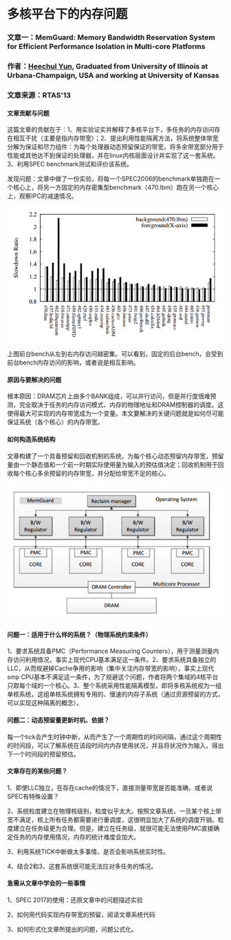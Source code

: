 # 多核平台下的内存问题

### 文章一：MemGuard: Memory Bandwidth Reservation System for Efficient Performance Isolation in Multi-core Platforms

### 作者：[Heechul Yun](http://www.ittc.ku.edu/~heechul/), Graduated from University of Illinois at Urbana-Champaign, USA and working at University of Kansas

### 文章来源：RTAS'13

#### 文章贡献与问题

这篇文章的贡献在于：1、用实验证实并解释了多核平台下，多任务的内存访问存在相互干扰（主要是指内存带宽）；2、提出利用性能隔离方法，将系统整体带宽分解为保证和尽力组件：为每个处理器动态预留保证的带宽，将多余带宽部分用于性能或其他达不到保证的处理器，并在linux内核层面设计并实现了这一套系统。3、利用SPEC benchmark测试和评价该系统。

发现问题：文章中做了一份实验，将每一个SPEC2006的benchmark单独跑在一个核心上，将另一方固定的内存密集型benchmark（470.lbm）跑在另一个核心上，观察IPC的减速情况。

![](.gitbook/assets/qq-jie-tu-20190903161212.png)

上图前台bench从左到右内存访问越密集。可以看到，固定的后台bench，会受到前台bench内存访问的影响，或者说是相互影响。

#### 原因与要解决的问题

根本原因：DRAM芯片上由多个BANK组成，可以并行访问，但是并行度很难预测，完全取决于任务的内存访问模式、内存的物理地址和DRAM控制器的调度。这使得最大可实现的内存带宽成为一个变量。本文要解决的关键问题就是如何尽可能保证系统（各个核心）的内存带宽。

#### 如何构造系统结构

文章构建了一个具备预留和回收机制的系统，为每个核心动态预留内存带宽，预留量由一个静态值和一个前一时期实际使用量为输入的预估值决定；回收机制用于回收每个核心多余预留的内存带宽，并分配给带宽不足的核心。

![](.gitbook/assets/qq-jie-tu-20190903165448.png)

#### 问题一：适用于什么样的系统？（物理系统约束条件）

1、要求系统具备PMC（Performance Measuring Counters），用于测量测量内存访问利用情况，事实上现代CPU基本满足这一条件。2、要求系统具备独立的LLC，从而规避掉Cache争用的影响（集中关注内存带宽的影响），事实上现代smp CPU基本不满足这一条件，为了规避这个问题，作者将两个集域的4核平台只取每个域的一个核心。3、整个系统采用性能隔离模型，即将多核系统视为一组单核系统，这组单核系统拥有专用的、慢速的内存子系统（通过资源预留的方式，可以实现这种隔离的概念）。

#### 问题二：动态预留量更新时机、依据？

每一个tick会产生时钟中断，从而产生了一个周期性的时间间隔，通过这个周期性的时间段，可以了解系统在该段时间内内存使用状况，并且将状况作为输入，得出下一个时间段的预留预估。

#### 文章存在的某些问题？

1、即使LLC独立，在存在cache的情况下，直接测量带宽是否能准确，或者说SPEC有特殊设置？

2、系统粒度建立在物理核级别，粒度似乎太大。按照文章系统，一旦某个核上带宽不满足，核上所有任务都需要进行重调度，这很明显加大了系统的调度开销。粒度建立在任务级更为合理。但是，建立在任务级，就很可能无法使用PMC直接确定任务的内存使用情况，内存的统计难度会加大。

3、利用系统TICK中断做太多事情，是否会影响系统实时性。

4、结合2和3，这套系统很可能无法应对多任务的情况。

#### 急需从文章中学会的一些事情

1、SPEC 2017的使用：还原文章中的问题描述实验

2、如何用代码实现内存带宽的预留，阅读文章系统代码

3、如何形式化文章所提出的问题，问题公式化。

